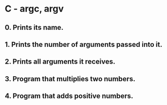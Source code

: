 # C - argc, argv
## 0. Prints its name.
## 1. Prints the number of arguments passed into it.
## 2. Prints all arguments it receives.
## 3. Program that multiplies two numbers.
## 4. Program that adds positive numbers.
